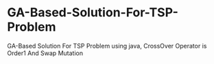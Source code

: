 # GA-Based-Solution-For-TSP-Problem
GA-Based Solution For TSP Problem using java, CrossOver Operator is Order1 And Swap Mutation
